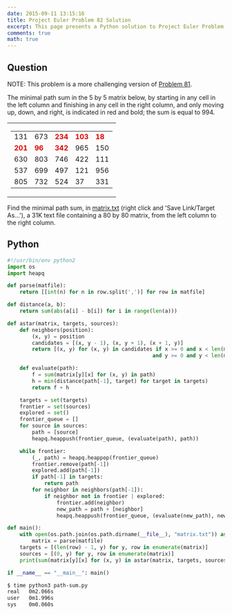 ```yaml
---
date: 2015-09-11 13:15:16
title: Project Euler Problem 82 Solution
excerpt: This page presents a Python solution to Project Euler Problem 82.
comments: true
math: true
---
```



## Question

<p class="info">NOTE: This problem is a more challenging version of <a href="index.php?section=problems&amp;id=81">Problem 81</a>.</p>
<p>The minimal path sum in the 5 by 5 matrix below, by starting in any cell in the left column and finishing in any cell in the right column, and only moving up, down, and right, is indicated in red and bold; the sum is equal to 994.</p>
<table cellpadding="0" cellspacing="0" border="0" align="center">
	<tbody><tr>
		<td>
			<table cellpadding="3" cellspacing="0" border="0">
				<tbody><tr>
					<td>131</td><td>673</td><td><span style="color:#dd0000;"><b>234</b></span></td><td><span style="color:#dd0000;"><b>103</b></span></td><td><span style="color:#dd0000;"><b>18</b></span></td>
				</tr>
				<tr>
					<td><span style="color:#dd0000;"><b>201</b></span></td><td><span style="color:#dd0000;"><b>96</b></span></td><td><span style="color:#dd0000;"><b>342</b></span></td><td>965</td><td>150</td>
				</tr>
				<tr>
					<td>630</td><td>803</td><td>746</td><td>422</td><td>111</td>
				</tr>
				<tr>
					<td>537</td><td>699</td><td>497</td><td>121</td><td>956</td>
				</tr>
				<tr>
					<td>805</td><td>732</td><td>524</td><td>37</td><td>331</td>
				</tr>
			</tbody></table>
		</td>
	</tr>
</tbody></table>
<p>Find the minimal path sum, in <a href="http://projecteuler.net/project/matrix.txt">matrix.txt</a> (right click and 'Save Link/Target As...'), a 31K text file containing a 80 by 80 matrix, from the left column to the right column.</p>






## Python

```python
#!/usr/bin/env python2
import os
import heapq

def parse(matfile):
    return [[int(n) for n in row.split(',')] for row in matfile]

def distance(a, b):
    return sum(abs(a[i] - b[i]) for i in range(len(a)))

def astar(matrix, targets, sources):
    def neighbors(position):
        (x, y) = position
        candidates = [(x, y - 1), (x, y + 1), (x + 1, y)]
        return [(x, y) for (x, y) in candidates if x >= 0 and x < len(matrix)
                                               and y >= 0 and y < len(matrix[0])]

    def evaluate(path):
        f = sum(matrix[y][x] for (x, y) in path)
        h = min(distance(path[-1], target) for target in targets)
        return f + h

    targets = set(targets)
    frontier = set(sources)
    explored = set()
    frontier_queue = []
    for source in sources:
        path = [source]
        heapq.heappush(frontier_queue, (evaluate(path), path))

    while frontier:
        (_, path) = heapq.heappop(frontier_queue)
        frontier.remove(path[-1])
        explored.add(path[-1])
        if path[-1] in targets:
            return path
        for neighbor in neighbors(path[-1]):
            if neighbor not in frontier | explored:
                frontier.add(neighbor)
                new_path = path + [neighbor]
                heapq.heappush(frontier_queue, (evaluate(new_path), new_path))

def main():
    with open(os.path.join(os.path.dirname(__file__), "matrix.txt")) as matfile:
        matrix = parse(matfile)
    targets = [(len(row) - 1, y) for y, row in enumerate(matrix)]
    sources = [(0, y) for y, row in enumerate(matrix)]
    print(sum(matrix[y][x] for (x, y) in astar(matrix, targets, sources)))

if __name__ == "__main__": main()
```


```bash
$ time python3 path-sum.py
real   0m2.066s
user   0m1.996s
sys    0m0.060s
```


